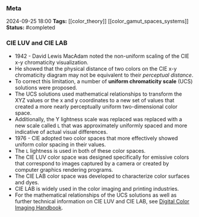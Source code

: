 ### Meta
2024-09-25 18:00
**Tags:** [[color_theory]] [[color_gamut_spaces_systems]]
**Status:** #completed 

### CIE LUV and CIE LAB
- 1942 - David Lewis MacAdam noted the non-uniform scaling of the CIE x-y chromaticity visualization.
- He showed that the physical distance of two colors on the CIE x-y chromaticity diagram may not be equivalent to their *perceptual distance*.
- To correct this limitation, a number of **uniform chromaticity scale** (UCS) solutions were proposed.
- The UCS solutions used mathematical relationships to transform the XYZ values or the x and y coordinates to a new set of values that created a more nearly perceptually uniform two-dimensional color space.
- Additionally, the Y lightness scale was replaced was replaced with a new scale called `L` that was approximately uniformly spaced and more indicative of actual visual differences.
- 1976 - CIE adopted two color spaces that more effectively showed uniform color spacing in their values.
- The `L` lightness is used in both of these color spaces.
- The CIE LUV color space was designed specifically for emissive colors that correspond to images captured by a camera or created by computer graphics rendering programs.
- The CIE LAB color space was developed to characterize color surfaces and dyes.
- CIE LAB is widely used in the color imaging and printing industries.
- For the mathematical relationships of the UCS solutions as well as further technical information on CIE LUV and CIE LAB, see [Digital Color Imaging Handbook]().